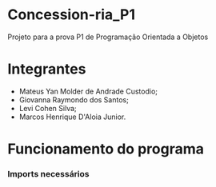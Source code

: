 # Concession-ria_P1
Projeto para a prova P1 de Programação Orientada a Objetos

# Integrantes

- Mateus Yan Molder de Andrade Custodio;
- Giovanna Raymondo dos Santos;
- Levi Cohen Silva;
- Marcos Henrique D'Aloia Junior.

# Funcionamento do programa

### Imports necessários